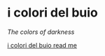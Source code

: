 i colori del buio
===

_The colors of darkness_



[i colori del buio read me]( http://icoloridelbuio.com )


